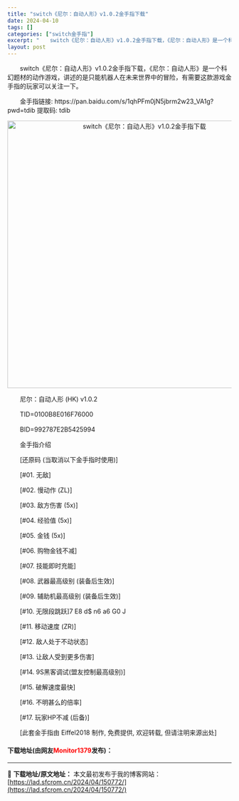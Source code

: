 ```yaml
---
title: "switch《尼尔：自动人形》v1.0.2金手指下载"
date: 2024-04-10
tags: []
categories: ["switch金手指"]
excerpt: "　　switch《尼尔：自动人形》v1.0.2金手指下载，《尼尔：自动人形》是一个科幻题材的动作游戏，讲述的是只能机器人在未来世界中的冒险，有需要这款游戏金手指的玩家可以关注一下。 　　金手指链接: https://pan.baidu.com/s/1qhPFm0jN5jbrm2w23_VA1g?pw&hellip;"
layout: post
---
```


 <p>　　switch《尼尔：自动人形》v1.0.2金手指下载，《尼尔：自动人形》是一个科幻题材的动作游戏，讲述的是只能机器人在未来世界中的冒险，有需要这款游戏金手指的玩家可以关注一下。</p> <p>　　金手指链接: https://pan.baidu.com/s/1qhPFm0jN5jbrm2w23_VA1g?pwd=tdib 提取码: tdib</p> <p align="center"><img align="" border="0" src="https://lad.sfcrom.cn/wp-content/uploads/2024/04/20240410_6615e38d16022.webp" width="600" alt="switch《尼尔：自动人形》v1.0.2金手指下载" /></p> <p>　　尼尔：自动人形 (HK) v1.0.2</p> <p>　　TID=0100B8E016F76000</p> <p>　　BID=992787E2B5425994</p> <p>　　金手指介绍</p> <p>　　[还原码 (当取消以下金手指时使用)]</p> <p>　　[#01. 无敌]</p> <p>　　[#02. 慢动作 (ZL)]</p> <p>　　[#03. 敌方伤害 (5x)]</p> <p>　　[#04. 经验值 (5x)]</p> <p>　　[#05. 金钱 (5x)]</p> <p>　　[#06. 购物金钱不减]</p> <p>　　[#07. 技能即时充能]</p> <p>　　[#08. 武器最高级别 (装备后生效)]</p> <p>　　[#09. 辅助机最高级别 (装备后生效)]</p> <p>　　[#10. 无限段跳跃]7 E8 d$ n6 a6 G0 J</p> <p>　　[#11. 移动速度 (ZR)]</p> <p>　　[#12. 敌人处于不动状态]</p> <p>　　[#13. 让敌人受到更多伤害]</p> <p>　　[#14. 9S黑客调试(盟友控制最高级别)]</p> <p>　　[#15. 破解速度最快]</p> <p>　　[#16. 不明甚么的倍率]</p> <p>　　[#17. 玩家HP不减 (后备)]</p> <p>　　[此套金手指由 Eiffel2018 制作, 免费提供, 欢迎转载, 但请注明来源出处]</p> <p><h4>下载地址(由网友<font color="red">Monitor1379</font>发布)：</h4></p> 

---
📖 **下载地址/原文地址：** 本文最初发布于我的博客网站：[https://lad.sfcrom.cn/2024/04/150772/](https://lad.sfcrom.cn/2024/04/150772/)

